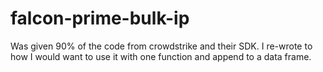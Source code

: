# falcon-prime-bulk-ip
Was given 90% of the code from crowdstrike and their SDK. I re-wrote to how I would want to use it with one function and append to a data frame.
